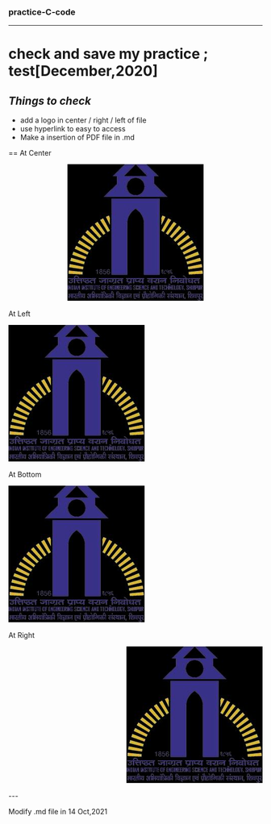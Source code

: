 ### practice-C-code
---
check and save my practice ; test[December,2020]
==

*Things to check*
--
- add a logo  in center / right / left of file
- use hyperlink to easy to access
- Make a insertion of PDF file in .md

==
At Center
<p align="center">
  <img src="https://github.com/Kaustav-CS/Notes/blob/main/34.jpg" />
</p>


At Left
<p align="left">
  <img src="https://github.com/Kaustav-CS/Notes/blob/main/34.jpg" />
</p>

At Bottom
<p align="bottom">
  <img src="https://github.com/Kaustav-CS/Notes/blob/main/34.jpg" />
</p>

At Right
<p align="right">
  <img src="https://github.com/Kaustav-CS/Notes/blob/main/34.jpg" />
</p>
---




Modify .md file in 14 Oct,2021
